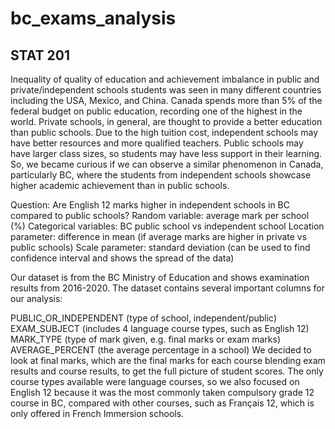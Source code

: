 # bc_exams_analysis
## STAT 201

Inequality of quality of education and achievement imbalance in public and private/independent schools students was seen in many different countries including the USA, Mexico, and China. Canada spends more than 5% of the federal budget on public education, recording one of the highest in the world. Private schools, in general, are thought to provide a better education than public schools. Due to the high tuition cost, independent schools may have better resources and more qualified teachers. Public schools may have larger class sizes, so students may have less support in their learning. So, we became curious if we can observe a similar phenomenon in Canada, particularly BC, where the students from independent schools showcase higher academic achievement than in public schools.

Question: Are English 12 marks higher in independent schools in BC compared to public schools?
Random variable: average mark per school (%)
Categorical variables: BC public school vs independent school
Location parameter: difference in mean (if average marks are higher in private vs public schools)
Scale parameter: standard deviation (can be used to find confidence interval and shows the spread of the data)

Our dataset is from the BC Ministry of Education and shows examination results from 2016-2020. The dataset contains several important columns for our analysis:

PUBLIC_OR_INDEPENDENT (type of school, independent/public)
EXAM_SUBJECT (includes 4 language course types, such as English 12)
MARK_TYPE (type of mark given, e.g. final marks or exam marks)
AVERAGE_PERCENT (the average percentage in a school)
We decided to look at final marks, which are the final marks for each course blending exam results and course results, to get the full picture of student scores. The only course types available were language courses, so we also focused on English 12 because it was the most commonly taken compulsory grade 12 course in BC, compared with other courses, such as Français 12, which is only offered in French Immersion schools.

